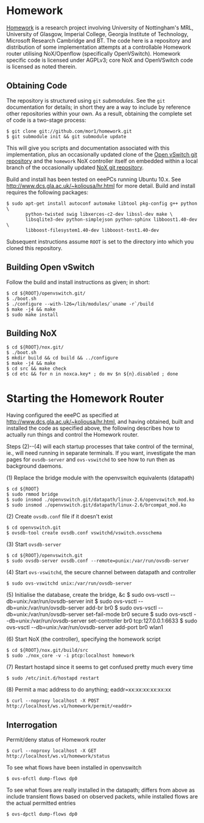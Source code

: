 Homework
========

[Homework][] is a research project involving University of
Nottingham's MRL, University of Glasgow, Imperial College, Georgia
Institute of Technology, Microsoft Research Cambridge and BT.  The
code here is a repository and distribution of some implementation
attempts at a controllable Homework router utilising NoX/Openflow
(specifically OpenVSwitch).  Homework specific code is licensed under
AGPLv3; core NoX and OpenVSwitch code is licensed as noted therein.

[homework]: http://www.homenetworks.ac.uk/

Obtaining Code
--------------

The repository is structured using `git` *submodules*.  See the `git`
documentation for details; in short they are a way to include by
reference other repositories within your own.  As a result, obtaining
the complete set of code is a two-stage process:

    $ git clone git://github.com/mor1/homework.git
    $ git submodule init && git submodule update

This will give you scripts and documentation associated with this
implementation, plus an occasionally updated clone of the
[Open vSwitch git repository][ovs-home] and the `homework` NoX
controller itself on embedded within a local branch of the
occasionally updated [NoX git repository][nox-home].

[ovs-home]: http://openvswitch.org/
[nox-home]: http://noxrepo.org/

Build and install has been tested on eeePCs running Ubuntu 10.x.  See
<http://www.dcs.gla.ac.uk/~koliousa/hr.html> for more detail.  Build
and install requires the following packages:

    $ sudo apt-get install autoconf automake libtool pkg-config g++ python \
           python-twisted swig libxerces-c2-dev libssl-dev make \
           libsqlite3-dev python-simplejson python-sphinx libboost1.40-dev \
           libboost-filesystem1.40-dev libboost-test1.40-dev 

Subsequent instructions assume `ROOT` is set to the directory into
which you cloned this repository.

Building Open vSwitch
---------------------

Follow the build and install instructions as given; in short:

    $ cd ${ROOT}/openvswitch.git/
    $ ./boot.sh
    $ ./configure --with-l26=/lib/modules/`uname -r`/build
    $ make -j4 && make
    $ sudo make install

Building NoX
------------

    $ cd ${ROOT}/nox.git/
    $ ./boot.sh
    $ mkdir build && cd build && ../configure
    $ make -j4 && make
    $ cd src && make check
    $ cd etc && for n in noxca.key* ; do mv $n ${n}.disabled ; done


Starting the Homework Router
============================

Having configured the eeePC as specified at
<http://www.dcs.gla.ac.uk/~koliousa/hr.html>, and having obtained,
built and installed the code as specified above, the following
describes how to actually run things and control the Homework router.

Steps (2)--(4) will each startup processes that take control of the
terminal, ie., will need running in separate terminals.  If you want,
investigate the man pages for `ovsdb-server` and `ovs-vswitchd` to see
how to run then as background daemons.

(1) Replace the bridge module with the openvswitch equivalents (datapath)

    $ cd ${ROOT}
    $ sudo rmmod bridge
    $ sudo insmod ./openvswitch.git/datapath/linux-2.6/openvswitch_mod.ko 
    $ sudo insmod ./openvswitch.git/datapath/linux-2.6/brcompat_mod.ko 

(2) Create `ovsdb.conf` file if it doesn't exist

    $ cd openvswitch.git
    $ ovsdb-tool create ovsdb.conf vswitchd/vswitch.ovsschema
    
(3) Start `ovsdb-server`

    $ cd ${ROOT}/openvswitch.git
    $ sudo ovsdb-server ovsdb.conf --remote=punix:/var/run/ovsdb-server

(4) Start `ovs-vswitchd`, the secure channel between datapath and controller

    $ sudo ovs-vswitchd unix:/var/run/ovsdb-server 

(5) Initialise the database, create the bridge, &c
    $ sudo ovs-vsctl --db=unix:/var/run/ovsdb-server init
    $ sudo ovs-vsctl --db=unix:/var/run/ovsdb-server add-br br0
    $ sudo ovs-vsctl --db=unix:/var/run/ovsdb-server set-fail-mode br0 secure
    $ sudo ovs-vsctl --db=unix:/var/run/ovsdb-server set-controller br0 tcp:127.0.0.1:6633
    $ sudo ovs-vsctl --db=unix:/var/run/ovsdb-server add-port br0 wlan1

(6) Start NoX (the controller), specifying the homework script

    $ cd ${ROOT}/nox.git/build/src
    $ sudo ./nox_core -v -i ptcp:localhost homework

(7) Restart hostapd since it seems to get confused pretty much every time

    $ sudo /etc/init.d/hostapd restart

(8) Permit a mac address to do anything; eaddr=xx:xx:xx:xx:xx:xx

    $ curl --noproxy localhost -X POST http://localhost/ws.v1/homework/permit/<eaddr>


Interrogation
-------------

Permit/deny status of Homework router

    $ curl --noproxy localhost -X GET http://localhost/ws.v1/homework/status 

To see what flows have been installed in openvswitch

    $ ovs-ofctl dump-flows dp0

To see what flows are really installed in the datapath; differs from
above as include transient flows based on observed packets, while
installed flows are the actual permitted entries

    $ ovs-dpctl dump-flows dp0

